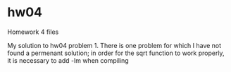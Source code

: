 # hw04
Homework 4 files

My solution to hw04 problem 1. 
There is one problem for which I have not found a permenant solution; in order for the sqrt function to work properly, 
it is necessary to add -lm when compiling



